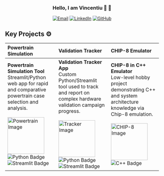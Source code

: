 <div align="center">
    <h3> Hello, I am Vincentiu 👋 🚀 </h3>
    <a href="mailto:vincentiu.mocanu00@gmail.com" target="_blank"><img src="https://img.shields.io/badge/Email-D14836?style=for-the-badge&logo=gmail&logoColor=white" alt="Email"></a>
    <a href="https://www.linkedin.com/in/itsvinm" target="_blank"><img src="https://img.shields.io/badge/LinkedIn-0077B5?style=for-the-badge&logo=linkedin&logoColor=white" alt="LinkedIn"></a>
    <a href="https://github.com/itsVinM" target="_blank"><img src="https://img.shields.io/badge/GitHub-100000?style=for-the-badge&logo=github&logoColor=white" alt="GitHub"></a>
</div>

## Key Projects ⚙️

| Powertrain Simulation | Validation Tracker | CHIP-8 Emulator |
| :--- | :--- | :--- |
| **Powertrain Simulation Tool** <br> Streamlit/Python web app for rapid and comparative powertrain case selection and analysis. <br> <br> <img src="https://di-uploads-pod16.dealerinspire.com/toyotaofnorthcharlotte/uploads/2022/12/vehicle-powertrain.jpg" width="120" alt="Powertrain Image"> <br> <img src="https://img.shields.io/badge/Python-3776AB?style=for-the-badge&logo=python&logoColor=white" alt="Python Badge"> <img src="https://img.shields.io/badge/Streamlit-FF4B4B?style=for-the-badge&logo=streamlit&logoColor=white" alt="Streamlit Badge"> | **Validation Tracker App** <br> Custom Python/Streamlit tool used to track and report on complex hardware validation campaign progress. <br> <br> <img src="https://img.freepik.com/free-photo/green-check-mark-symbol-icon-sign-correct-right-approve-concept-confirm-illustration-isolated-green-background-3d-rendering_56104-1220.jpg" width="120" alt="Tracker Image"> <br> <img src="https://img.shields.io/badge/Python-3776AB?style=for-the-badge&logo=python&logoColor=white" alt="Python Badge"> <img src="https://img.shields.io/badge/Streamlit-FF4B4B?style=for-the-badge&logo=streamlit&logoColor=white" alt="Streamlit Badge"> | **CHIP-8 in C++ Emulator** <br> Low-level hobby project demonstrating C++ and system architecture knowledge via Chip-8 emulation. <br> <br> <img src="https://github.com/user-attachments/assets/94ea7b6f-f52b-4097-ac21-542e92f48505" width="120" alt="CHIP-8 Image"> <br> <img src="https://img.shields.io/badge/C++-00599C?style=for-the-badge&logo=c%2B%2B&logoColor=white" alt="C++ Badge"> |


